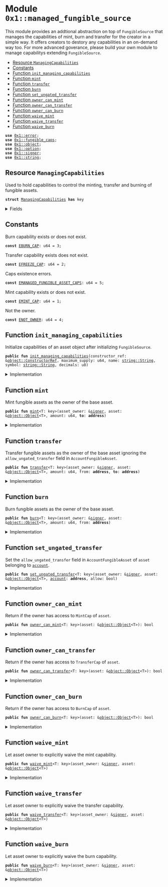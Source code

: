 
<a name="0x1_managed_fungible_source"></a>

# Module `0x1::managed_fungible_source`

This module provides an addtional abstraction on top of <code>FungibleSource</code> that manages the capabilities of mint, burn
and transfer for the creator in a simple way. It offers creators to destory any capabilities in an on-demand way too.
For more advanced goverance, please build your own module to manage capabilitys extending <code>FungibleSource</code>.


-  [Resource `ManagingCapabilities`](#0x1_managed_fungible_source_ManagingCapabilities)
-  [Constants](#@Constants_0)
-  [Function `init_managing_capabilities`](#0x1_managed_fungible_source_init_managing_capabilities)
-  [Function `mint`](#0x1_managed_fungible_source_mint)
-  [Function `transfer`](#0x1_managed_fungible_source_transfer)
-  [Function `burn`](#0x1_managed_fungible_source_burn)
-  [Function `set_ungated_transfer`](#0x1_managed_fungible_source_set_ungated_transfer)
-  [Function `owner_can_mint`](#0x1_managed_fungible_source_owner_can_mint)
-  [Function `owner_can_transfer`](#0x1_managed_fungible_source_owner_can_transfer)
-  [Function `owner_can_burn`](#0x1_managed_fungible_source_owner_can_burn)
-  [Function `waive_mint`](#0x1_managed_fungible_source_waive_mint)
-  [Function `waive_transfer`](#0x1_managed_fungible_source_waive_transfer)
-  [Function `waive_burn`](#0x1_managed_fungible_source_waive_burn)


<pre><code><b>use</b> <a href="../../aptos-stdlib/../move-stdlib/doc/error.md#0x1_error">0x1::error</a>;
<b>use</b> <a href="fungible_caps.md#0x1_fungible_caps">0x1::fungible_caps</a>;
<b>use</b> <a href="object.md#0x1_object">0x1::object</a>;
<b>use</b> <a href="../../aptos-stdlib/../move-stdlib/doc/option.md#0x1_option">0x1::option</a>;
<b>use</b> <a href="../../aptos-stdlib/../move-stdlib/doc/signer.md#0x1_signer">0x1::signer</a>;
<b>use</b> <a href="../../aptos-stdlib/../move-stdlib/doc/string.md#0x1_string">0x1::string</a>;
</code></pre>



<a name="0x1_managed_fungible_source_ManagingCapabilities"></a>

## Resource `ManagingCapabilities`

Used to hold capabilities to control the minting, transfer and burning of fungible assets.


<pre><code><b>struct</b> <a href="managed_fungible_source.md#0x1_managed_fungible_source_ManagingCapabilities">ManagingCapabilities</a> <b>has</b> key
</code></pre>



<details>
<summary>Fields</summary>


<dl>
<dt>
<code>mint: <a href="../../aptos-stdlib/../move-stdlib/doc/option.md#0x1_option_Option">option::Option</a>&lt;<a href="fungible_caps.md#0x1_fungible_caps_MintCap">fungible_caps::MintCap</a>&gt;</code>
</dt>
<dd>

</dd>
<dt>
<code>transfer: <a href="../../aptos-stdlib/../move-stdlib/doc/option.md#0x1_option_Option">option::Option</a>&lt;<a href="fungible_caps.md#0x1_fungible_caps_TransferCap">fungible_caps::TransferCap</a>&gt;</code>
</dt>
<dd>

</dd>
<dt>
<code>burn: <a href="../../aptos-stdlib/../move-stdlib/doc/option.md#0x1_option_Option">option::Option</a>&lt;<a href="fungible_caps.md#0x1_fungible_caps_BurnCap">fungible_caps::BurnCap</a>&gt;</code>
</dt>
<dd>

</dd>
</dl>


</details>

<a name="@Constants_0"></a>

## Constants


<a name="0x1_managed_fungible_source_EBURN_CAP"></a>

Burn capability exists or does not exist.


<pre><code><b>const</b> <a href="managed_fungible_source.md#0x1_managed_fungible_source_EBURN_CAP">EBURN_CAP</a>: u64 = 3;
</code></pre>



<a name="0x1_managed_fungible_source_EFREEZE_CAP"></a>

Transfer capability exists does not exist.


<pre><code><b>const</b> <a href="managed_fungible_source.md#0x1_managed_fungible_source_EFREEZE_CAP">EFREEZE_CAP</a>: u64 = 2;
</code></pre>



<a name="0x1_managed_fungible_source_EMANAGED_FUNGIBLE_ASSET_CAPS"></a>

Caps existence errors.


<pre><code><b>const</b> <a href="managed_fungible_source.md#0x1_managed_fungible_source_EMANAGED_FUNGIBLE_ASSET_CAPS">EMANAGED_FUNGIBLE_ASSET_CAPS</a>: u64 = 5;
</code></pre>



<a name="0x1_managed_fungible_source_EMINT_CAP"></a>

Mint capability exists or does not exist.


<pre><code><b>const</b> <a href="managed_fungible_source.md#0x1_managed_fungible_source_EMINT_CAP">EMINT_CAP</a>: u64 = 1;
</code></pre>



<a name="0x1_managed_fungible_source_ENOT_OWNER"></a>

Not the owner.


<pre><code><b>const</b> <a href="managed_fungible_source.md#0x1_managed_fungible_source_ENOT_OWNER">ENOT_OWNER</a>: u64 = 4;
</code></pre>



<a name="0x1_managed_fungible_source_init_managing_capabilities"></a>

## Function `init_managing_capabilities`

Initialize capabilities of an asset object after initializing <code>FungibleSource</code>.


<pre><code><b>public</b> <b>fun</b> <a href="managed_fungible_source.md#0x1_managed_fungible_source_init_managing_capabilities">init_managing_capabilities</a>(constructor_ref: &<a href="object.md#0x1_object_ConstructorRef">object::ConstructorRef</a>, maximum_supply: u64, name: <a href="../../aptos-stdlib/../move-stdlib/doc/string.md#0x1_string_String">string::String</a>, symbol: <a href="../../aptos-stdlib/../move-stdlib/doc/string.md#0x1_string_String">string::String</a>, decimals: u8)
</code></pre>



<details>
<summary>Implementation</summary>


<pre><code><b>public</b> <b>fun</b> <a href="managed_fungible_source.md#0x1_managed_fungible_source_init_managing_capabilities">init_managing_capabilities</a>(
    constructor_ref: &ConstructorRef,
    maximum_supply: u64,
    name: String,
    symbol: String,
    decimals: u8
) {
    <b>let</b> (mint_cap, transfer_cap, burn_cap) = <a href="fungible_caps.md#0x1_fungible_caps_init_fungible_source_with_caps">fungible_caps::init_fungible_source_with_caps</a>(
        constructor_ref,
        maximum_supply,
        name,
        symbol,
        decimals
    );
    <b>let</b> asset_object_signer = <a href="object.md#0x1_object_generate_signer">object::generate_signer</a>(constructor_ref);
    <b>move_to</b>(
        &asset_object_signer,
        <a href="managed_fungible_source.md#0x1_managed_fungible_source_ManagingCapabilities">ManagingCapabilities</a> {
            mint: <a href="../../aptos-stdlib/../move-stdlib/doc/option.md#0x1_option_some">option::some</a>(mint_cap), transfer: <a href="../../aptos-stdlib/../move-stdlib/doc/option.md#0x1_option_some">option::some</a>(
                transfer_cap
            ), burn: <a href="../../aptos-stdlib/../move-stdlib/doc/option.md#0x1_option_some">option::some</a>(burn_cap)
        }
    )
}
</code></pre>



</details>

<a name="0x1_managed_fungible_source_mint"></a>

## Function `mint`

Mint fungible assets as the owner of the base asset.


<pre><code><b>public</b> <b>fun</b> <a href="managed_fungible_source.md#0x1_managed_fungible_source_mint">mint</a>&lt;T: key&gt;(asset_owner: &<a href="../../aptos-stdlib/../move-stdlib/doc/signer.md#0x1_signer">signer</a>, asset: &<a href="object.md#0x1_object_Object">object::Object</a>&lt;T&gt;, amount: u64, <b>to</b>: <b>address</b>)
</code></pre>



<details>
<summary>Implementation</summary>


<pre><code><b>public</b> <b>fun</b> <a href="managed_fungible_source.md#0x1_managed_fungible_source_mint">mint</a>&lt;T: key&gt;(
    asset_owner: &<a href="../../aptos-stdlib/../move-stdlib/doc/signer.md#0x1_signer">signer</a>,
    asset: &Object&lt;T&gt;,
    amount: u64,
    <b>to</b>: <b>address</b>
) <b>acquires</b> <a href="managed_fungible_source.md#0x1_managed_fungible_source_ManagingCapabilities">ManagingCapabilities</a> {
    assert_owner(asset_owner, asset);
    <b>let</b> mint_cap = borrow_mint_from_caps(asset);
    <a href="fungible_caps.md#0x1_fungible_caps_mint">fungible_caps::mint</a>(mint_cap, amount, <b>to</b>);
}
</code></pre>



</details>

<a name="0x1_managed_fungible_source_transfer"></a>

## Function `transfer`

Transfer fungible assets as the owner of the base asset ignoring the <code>allow_ungated_transfer</code> field in
<code>AccountFungibleAsset</code>.


<pre><code><b>public</b> <b>fun</b> <a href="managed_fungible_source.md#0x1_managed_fungible_source_transfer">transfer</a>&lt;T: key&gt;(asset_owner: &<a href="../../aptos-stdlib/../move-stdlib/doc/signer.md#0x1_signer">signer</a>, asset: &<a href="object.md#0x1_object_Object">object::Object</a>&lt;T&gt;, amount: u64, from: <b>address</b>, <b>to</b>: <b>address</b>)
</code></pre>



<details>
<summary>Implementation</summary>


<pre><code><b>public</b> <b>fun</b> <a href="managed_fungible_source.md#0x1_managed_fungible_source_transfer">transfer</a>&lt;T: key&gt;(
    asset_owner: &<a href="../../aptos-stdlib/../move-stdlib/doc/signer.md#0x1_signer">signer</a>,
    asset: &Object&lt;T&gt;,
    amount: u64,
    from: <b>address</b>,
    <b>to</b>: <b>address</b>,
) <b>acquires</b> <a href="managed_fungible_source.md#0x1_managed_fungible_source_ManagingCapabilities">ManagingCapabilities</a> {
    assert_owner(asset_owner, asset);
    <b>let</b> transfer_cap = borrow_transfer_from_caps(asset);
    <a href="fungible_caps.md#0x1_fungible_caps_transfer_with_cap">fungible_caps::transfer_with_cap</a>(transfer_cap, amount, from, <b>to</b>);
}
</code></pre>



</details>

<a name="0x1_managed_fungible_source_burn"></a>

## Function `burn`

Burn fungible assets as the owner of the base asset.


<pre><code><b>public</b> <b>fun</b> <a href="managed_fungible_source.md#0x1_managed_fungible_source_burn">burn</a>&lt;T: key&gt;(asset_owner: &<a href="../../aptos-stdlib/../move-stdlib/doc/signer.md#0x1_signer">signer</a>, asset: &<a href="object.md#0x1_object_Object">object::Object</a>&lt;T&gt;, amount: u64, from: <b>address</b>)
</code></pre>



<details>
<summary>Implementation</summary>


<pre><code><b>public</b> <b>fun</b> <a href="managed_fungible_source.md#0x1_managed_fungible_source_burn">burn</a>&lt;T: key&gt;(
    asset_owner: &<a href="../../aptos-stdlib/../move-stdlib/doc/signer.md#0x1_signer">signer</a>,
    asset: &Object&lt;T&gt;,
    amount: u64,
    from: <b>address</b>
) <b>acquires</b> <a href="managed_fungible_source.md#0x1_managed_fungible_source_ManagingCapabilities">ManagingCapabilities</a> {
    assert_owner(asset_owner, asset);
    <b>let</b> burn_cap = borrow_burn_from_caps(asset);
    <a href="fungible_caps.md#0x1_fungible_caps_burn">fungible_caps::burn</a>(burn_cap, amount, from);
}
</code></pre>



</details>

<a name="0x1_managed_fungible_source_set_ungated_transfer"></a>

## Function `set_ungated_transfer`

Set the <code>allow_ungated_transfer</code> field in <code>AccountFungibleAsset</code> of <code>asset</code> belonging to <code><a href="account.md#0x1_account">account</a></code>.


<pre><code><b>public</b> <b>fun</b> <a href="managed_fungible_source.md#0x1_managed_fungible_source_set_ungated_transfer">set_ungated_transfer</a>&lt;T: key&gt;(asset_owner: &<a href="../../aptos-stdlib/../move-stdlib/doc/signer.md#0x1_signer">signer</a>, asset: &<a href="object.md#0x1_object_Object">object::Object</a>&lt;T&gt;, <a href="account.md#0x1_account">account</a>: <b>address</b>, allow: bool)
</code></pre>



<details>
<summary>Implementation</summary>


<pre><code><b>public</b> <b>fun</b> <a href="managed_fungible_source.md#0x1_managed_fungible_source_set_ungated_transfer">set_ungated_transfer</a>&lt;T: key&gt;(
    asset_owner: &<a href="../../aptos-stdlib/../move-stdlib/doc/signer.md#0x1_signer">signer</a>,
    asset: &Object&lt;T&gt;,
    <a href="account.md#0x1_account">account</a>: <b>address</b>,
    allow: bool
) <b>acquires</b> <a href="managed_fungible_source.md#0x1_managed_fungible_source_ManagingCapabilities">ManagingCapabilities</a> {
    assert_owner(asset_owner, asset);
    <b>let</b> transfer_cap = borrow_transfer_from_caps(asset);
    <a href="fungible_caps.md#0x1_fungible_caps_set_ungated_transfer">fungible_caps::set_ungated_transfer</a>(transfer_cap, <a href="account.md#0x1_account">account</a>, allow);
}
</code></pre>



</details>

<a name="0x1_managed_fungible_source_owner_can_mint"></a>

## Function `owner_can_mint`

Return if the owner has access to <code>MintCap</code> of <code>asset</code>.


<pre><code><b>public</b> <b>fun</b> <a href="managed_fungible_source.md#0x1_managed_fungible_source_owner_can_mint">owner_can_mint</a>&lt;T: key&gt;(asset: &<a href="object.md#0x1_object_Object">object::Object</a>&lt;T&gt;): bool
</code></pre>



<details>
<summary>Implementation</summary>


<pre><code><b>public</b> <b>fun</b> <a href="managed_fungible_source.md#0x1_managed_fungible_source_owner_can_mint">owner_can_mint</a>&lt;T: key&gt;(asset: &Object&lt;T&gt;): bool <b>acquires</b> <a href="managed_fungible_source.md#0x1_managed_fungible_source_ManagingCapabilities">ManagingCapabilities</a> {
    <a href="../../aptos-stdlib/../move-stdlib/doc/option.md#0x1_option_is_some">option::is_some</a>(&borrow_caps(asset).mint)
}
</code></pre>



</details>

<a name="0x1_managed_fungible_source_owner_can_transfer"></a>

## Function `owner_can_transfer`

Return if the owner has access to <code>TransferCap</code> of <code>asset</code>.


<pre><code><b>public</b> <b>fun</b> <a href="managed_fungible_source.md#0x1_managed_fungible_source_owner_can_transfer">owner_can_transfer</a>&lt;T: key&gt;(asset: &<a href="object.md#0x1_object_Object">object::Object</a>&lt;T&gt;): bool
</code></pre>



<details>
<summary>Implementation</summary>


<pre><code><b>public</b> <b>fun</b> <a href="managed_fungible_source.md#0x1_managed_fungible_source_owner_can_transfer">owner_can_transfer</a>&lt;T: key&gt;(asset: &Object&lt;T&gt;): bool <b>acquires</b> <a href="managed_fungible_source.md#0x1_managed_fungible_source_ManagingCapabilities">ManagingCapabilities</a> {
    <a href="../../aptos-stdlib/../move-stdlib/doc/option.md#0x1_option_is_some">option::is_some</a>(&borrow_caps(asset).transfer)
}
</code></pre>



</details>

<a name="0x1_managed_fungible_source_owner_can_burn"></a>

## Function `owner_can_burn`

Return if the owner has access to <code>BurnCap</code> of <code>asset</code>.


<pre><code><b>public</b> <b>fun</b> <a href="managed_fungible_source.md#0x1_managed_fungible_source_owner_can_burn">owner_can_burn</a>&lt;T: key&gt;(asset: &<a href="object.md#0x1_object_Object">object::Object</a>&lt;T&gt;): bool
</code></pre>



<details>
<summary>Implementation</summary>


<pre><code><b>public</b> <b>fun</b> <a href="managed_fungible_source.md#0x1_managed_fungible_source_owner_can_burn">owner_can_burn</a>&lt;T: key&gt;(asset: &Object&lt;T&gt;): bool <b>acquires</b> <a href="managed_fungible_source.md#0x1_managed_fungible_source_ManagingCapabilities">ManagingCapabilities</a> {
    <a href="../../aptos-stdlib/../move-stdlib/doc/option.md#0x1_option_is_some">option::is_some</a>(&borrow_caps(asset).burn)
}
</code></pre>



</details>

<a name="0x1_managed_fungible_source_waive_mint"></a>

## Function `waive_mint`

Let asset owner to explicitly waive the mint capability.


<pre><code><b>public</b> <b>fun</b> <a href="managed_fungible_source.md#0x1_managed_fungible_source_waive_mint">waive_mint</a>&lt;T: key&gt;(asset_owner: &<a href="../../aptos-stdlib/../move-stdlib/doc/signer.md#0x1_signer">signer</a>, asset: &<a href="object.md#0x1_object_Object">object::Object</a>&lt;T&gt;)
</code></pre>



<details>
<summary>Implementation</summary>


<pre><code><b>public</b> <b>fun</b> <a href="managed_fungible_source.md#0x1_managed_fungible_source_waive_mint">waive_mint</a>&lt;T: key&gt;(
    asset_owner: &<a href="../../aptos-stdlib/../move-stdlib/doc/signer.md#0x1_signer">signer</a>,
    asset: &Object&lt;T&gt;
) <b>acquires</b> <a href="managed_fungible_source.md#0x1_managed_fungible_source_ManagingCapabilities">ManagingCapabilities</a> {
    <b>let</b> mint_cap = &<b>mut</b> borrow_caps_mut(asset_owner, asset).mint;
    <b>assert</b>!(<a href="../../aptos-stdlib/../move-stdlib/doc/option.md#0x1_option_is_some">option::is_some</a>(mint_cap), <a href="../../aptos-stdlib/../move-stdlib/doc/error.md#0x1_error_not_found">error::not_found</a>(<a href="managed_fungible_source.md#0x1_managed_fungible_source_EMINT_CAP">EMINT_CAP</a>));
    <a href="fungible_caps.md#0x1_fungible_caps_destroy_mint_cap">fungible_caps::destroy_mint_cap</a>(<a href="../../aptos-stdlib/../move-stdlib/doc/option.md#0x1_option_extract">option::extract</a>(mint_cap));
}
</code></pre>



</details>

<a name="0x1_managed_fungible_source_waive_transfer"></a>

## Function `waive_transfer`

Let asset owner to explicitly waive the transfer capability.


<pre><code><b>public</b> <b>fun</b> <a href="managed_fungible_source.md#0x1_managed_fungible_source_waive_transfer">waive_transfer</a>&lt;T: key&gt;(asset_owner: &<a href="../../aptos-stdlib/../move-stdlib/doc/signer.md#0x1_signer">signer</a>, asset: &<a href="object.md#0x1_object_Object">object::Object</a>&lt;T&gt;)
</code></pre>



<details>
<summary>Implementation</summary>


<pre><code><b>public</b> <b>fun</b> <a href="managed_fungible_source.md#0x1_managed_fungible_source_waive_transfer">waive_transfer</a>&lt;T: key&gt;(
    asset_owner: &<a href="../../aptos-stdlib/../move-stdlib/doc/signer.md#0x1_signer">signer</a>,
    asset: &Object&lt;T&gt;
) <b>acquires</b> <a href="managed_fungible_source.md#0x1_managed_fungible_source_ManagingCapabilities">ManagingCapabilities</a> {
    <b>let</b> transfer_cap = &<b>mut</b> borrow_caps_mut(asset_owner, asset).transfer;
    <b>assert</b>!(<a href="../../aptos-stdlib/../move-stdlib/doc/option.md#0x1_option_is_some">option::is_some</a>(transfer_cap), <a href="../../aptos-stdlib/../move-stdlib/doc/error.md#0x1_error_not_found">error::not_found</a>(<a href="managed_fungible_source.md#0x1_managed_fungible_source_EFREEZE_CAP">EFREEZE_CAP</a>));
    <a href="fungible_caps.md#0x1_fungible_caps_destroy_transfer_cap">fungible_caps::destroy_transfer_cap</a>(<a href="../../aptos-stdlib/../move-stdlib/doc/option.md#0x1_option_extract">option::extract</a>(transfer_cap));
}
</code></pre>



</details>

<a name="0x1_managed_fungible_source_waive_burn"></a>

## Function `waive_burn`

Let asset owner to explicitly waive the burn capability.


<pre><code><b>public</b> <b>fun</b> <a href="managed_fungible_source.md#0x1_managed_fungible_source_waive_burn">waive_burn</a>&lt;T: key&gt;(asset_owner: &<a href="../../aptos-stdlib/../move-stdlib/doc/signer.md#0x1_signer">signer</a>, asset: &<a href="object.md#0x1_object_Object">object::Object</a>&lt;T&gt;)
</code></pre>



<details>
<summary>Implementation</summary>


<pre><code><b>public</b> <b>fun</b> <a href="managed_fungible_source.md#0x1_managed_fungible_source_waive_burn">waive_burn</a>&lt;T: key&gt;(
    asset_owner: &<a href="../../aptos-stdlib/../move-stdlib/doc/signer.md#0x1_signer">signer</a>,
    asset: &Object&lt;T&gt;
) <b>acquires</b> <a href="managed_fungible_source.md#0x1_managed_fungible_source_ManagingCapabilities">ManagingCapabilities</a> {
    <b>let</b> burn_cap = &<b>mut</b> borrow_caps_mut(asset_owner, asset).burn;
    <b>assert</b>!(<a href="../../aptos-stdlib/../move-stdlib/doc/option.md#0x1_option_is_some">option::is_some</a>(burn_cap), <a href="../../aptos-stdlib/../move-stdlib/doc/error.md#0x1_error_not_found">error::not_found</a>(<a href="managed_fungible_source.md#0x1_managed_fungible_source_EFREEZE_CAP">EFREEZE_CAP</a>));
    <a href="fungible_caps.md#0x1_fungible_caps_destroy_burn_cap">fungible_caps::destroy_burn_cap</a>(<a href="../../aptos-stdlib/../move-stdlib/doc/option.md#0x1_option_extract">option::extract</a>(burn_cap));
}
</code></pre>



</details>


[move-book]: https://move-language.github.io/move/introduction.html
